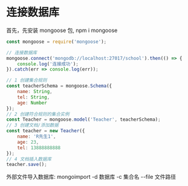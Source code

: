 # 连接数据库

首先，先安装 mongoose 包, npm i mongoose

```javascript
const mongoose = require('mongoose');

// 连接数据库
mongoose.connect('mongodb://localhost:27017/school').then(() => {
    console.log('连接成功');
}).catch(err => console.log(err));

// 1 创建集合规则
const teacherSchema = mongoose.Schema({
    name: String,
    tel: String,
    age: Number
});
// 2 创建符合规则的集合实例
const Teacher = mongoose.model('Teacher', teacherSchema);
// 3 创建文档/添加数据
const teacher = new Teacher({
    name: 'R先生1',
    age: 23,
    tel: 13888888888
});
// 4 文档插入数据库
teacher.save();
```

外部文件导入数据库: mongoimport -d 数据库 -c 集合名 --file 文件路径
